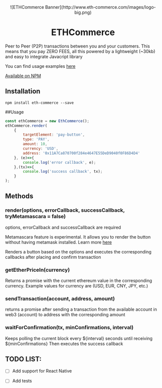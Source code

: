 <p align="center">
![ETHCommerce Banner](http://www.eth-commerce.com/images/logo-big.png)
<p>

<h1 align="center">ETHCommerce</h1>

Peer to Peer (P2P) transactions between you and your customers.
This means that you pay ZERO FEES, all this powered by a lightweight (~30kb) and easy to integrate Javacript library

You can find usage examples [here](http://www.eth-commerce.com/example/) 

[Available on NPM](https://www.npmjs.com/package/eth-commerce)

## Installation

```
npm install eth-commerce --save
```

##Usage

```js
const ethCommerce = new EthCommerce();
ethCommerce.render(
    {
        targetElement: 'pay-button',
        type: 'PAY',
        amount: 10,
        currency: 'USD',
        address: '0x11A7Ca870700f284e4647E55DeD9040f0F86D4D4'
    }, (e)=>{
        console.log('error callback', e);
    },(tx)=>{
        console.log('success callback', tx);
    }
);
```

## Methods

### render(options, errorCallback, successCallback, tryMetamascara = false)

options, errorCallback and successCallback are required

Metamascara feature is experimental. It allows you to render the button without having metamask installed. Learn more [here](https://github.com/MetaMask/mascara)

Renders a button based on the options and executes the corresponding callbacks after placing and confirm transaction

### getEtherPriceIn(currency)

Returns a promise with the current ethereum value in the corresponding currency.
Example values for currency are (USD, EUR, CNY, JPY, etc.)

### sendTransaction(account, address, amount)

returns a promise after sending a transaction from the available account in web3 (account) to address with the corresponding amount

### waitForConfirmation(tx, minConfirmations, interval)

Keeps polling the current block every ${interval} seconds until receiving ${minConfirmations}
Then executes the success callback

## TODO LIST:

- [ ] Add support for React Native
- [ ] Add tests

